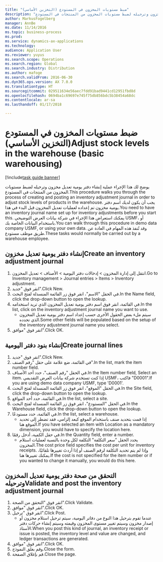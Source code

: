 ```yaml
---
title: "ضبط مستويات المخزون في المستودع (التخزين الأساسي)"
description: "يوضح لك هذا الإجراء عملية إنشاء دفتر يومية تعديل مخزون وترحيله لضبط مستويات المخزون من المنتجات في المستودع."
author: MarkusFogelberg
manager: AnnBe
ms.date: 11/14/2016
ms.topic: business-process
ms.prod: 
ms.service: dynamics-ax-applications
ms.technology: 
audience: Application User
ms.reviewer: yuyus
ms.search.scope: Operations
ms.search.region: Global
ms.search.industry: Distribution
ms.author: mafoge
ms.search.validFrom: 2016-06-30
ms.dyn365.ops.version: AX 7.0.0
ms.translationtype: HT
ms.sourcegitcommit: 029511634e56aec7fdd91bad9441cd12951fbd8d
ms.openlocfilehash: 0694ba1c69697e745f75db856bdc5b38454a68dc
ms.contentlocale: ar-sa
ms.lasthandoff: 01/17/2018

---
```

# <a name="adjust-stock-levels-in-the-warehouse-basic-warehousing"></a><span data-ttu-id="96566-103">ضبط مستويات المخزون في المستودع (التخزين الأساسي)</span><span class="sxs-lookup"><span data-stu-id="96566-103">Adjust stock levels in the warehouse (basic warehousing)</span></span>

[!include[task guide banner](../../includes/task-guide-banner.md)]

<span data-ttu-id="96566-104">يوضح لك هذا الإجراء عملية إنشاء دفتر يومية تعديل مخزون وترحيله لضبط مستويات المخزون من المنتجات في المستودع.</span><span class="sxs-lookup"><span data-stu-id="96566-104">This procedure walks you through the process of creating and posting an inventory adjustment journal in order to adjust stock levels of products in the warehouse.</span></span> <span data-ttu-id="96566-105">يجب أن يكون لديك اسم دفتر يومية مخزون تم إعداده لعمليات تعديل المخزون قبل البدء في هذا.</span><span class="sxs-lookup"><span data-stu-id="96566-105">You need to have an inventory journal name set up for inventory adjustments before you start this.</span></span> <span data-ttu-id="96566-106">يمكنك استعراض هذا الإجراء في شركة بيانات العرض التوضيحي USMF، أو باستخدام البيانات الخاصة بك.</span><span class="sxs-lookup"><span data-stu-id="96566-106">You can walk through this procedure in demo data company USMF, or using your own data.</span></span> <span data-ttu-id="96566-107">وقد تُنفذ هذه المهام في العادة عن طريق موظف مستودع.</span><span class="sxs-lookup"><span data-stu-id="96566-107">These tasks would normally be carried out by a warehouse employee.</span></span>


## <a name="create-an-inventory-adjustment-journal"></a><span data-ttu-id="96566-108">إنشاء دفتر يومية تعديل مخزون</span><span class="sxs-lookup"><span data-stu-id="96566-108">Create an inventory adjustment journal</span></span>
1. <span data-ttu-id="96566-109">انتقل إلى إدارة المخزون > إدخالات دفتر اليومية > الأصناف > تعديل المخزون.</span><span class="sxs-lookup"><span data-stu-id="96566-109">Go to Inventory management > Journal entries > Items > Inventory adjustment.</span></span>
2. <span data-ttu-id="96566-110">انقر فوق "جديد".</span><span class="sxs-lookup"><span data-stu-id="96566-110">Click New.</span></span>
3. <span data-ttu-id="96566-111">في الحقل "الاسم"، انقر فوق زر القائمة المنسدلة لفتح البحث.</span><span class="sxs-lookup"><span data-stu-id="96566-111">In the Name field, click the drop-down button to open the lookup.</span></span>
4. <span data-ttu-id="96566-112">في القائمة، انقر فوق اسم دفتر يومية تعديل المخزون الذي تريد استخدامه.</span><span class="sxs-lookup"><span data-stu-id="96566-112">In the list, click on the inventory adjustment journal name you want to use.</span></span>
    * <span data-ttu-id="96566-113">سيتم ملء بعض الحقول الأخرى حسب إعداد اسم دفتر يومية تعديل المخزون الذي تحدده.</span><span class="sxs-lookup"><span data-stu-id="96566-113">Some other fields will be populated based on the setup of the inventory adjustment journal name you select.</span></span>  
5. <span data-ttu-id="96566-114">انقر فوق "موافق".</span><span class="sxs-lookup"><span data-stu-id="96566-114">Click OK.</span></span>

## <a name="create-journal-lines"></a><span data-ttu-id="96566-115">إنشاء بنود دفتر اليومية</span><span class="sxs-lookup"><span data-stu-id="96566-115">Create journal lines</span></span>
1. <span data-ttu-id="96566-116">انقر فوق "جديد".</span><span class="sxs-lookup"><span data-stu-id="96566-116">Click New.</span></span>
2. <span data-ttu-id="96566-117">في القائمة، ضع علامة على حقل "رقم الصنف".</span><span class="sxs-lookup"><span data-stu-id="96566-117">In the list, mark the item number field.</span></span>
3. <span data-ttu-id="96566-118">في الحقل "رقم الصنف"، حدد أحد الأصناف.</span><span class="sxs-lookup"><span data-stu-id="96566-118">In the Item number field, Select an item.</span></span> <span data-ttu-id="96566-119">إذا كنت تستخدم شركة بيانات العرض التقديمي USMF، فاكتب "D0001".</span><span class="sxs-lookup"><span data-stu-id="96566-119">If you are using demo data company USMF, type 'D0001'.</span></span>
4. <span data-ttu-id="96566-120">في الحقل "الموقع"، انقر فوق زر القائمة المنسدلة لفتح البحث.</span><span class="sxs-lookup"><span data-stu-id="96566-120">In the Site field, click the drop-down button to open the lookup.</span></span>
5. <span data-ttu-id="96566-121">في القائمة، حدد أحد المواقع.</span><span class="sxs-lookup"><span data-stu-id="96566-121">In the list, select a site.</span></span>
6. <span data-ttu-id="96566-122">في الحقل "المستودع"، انقر فوق زر القائمة المنسدلة لفتح البحث.</span><span class="sxs-lookup"><span data-stu-id="96566-122">In the Warehouse field, click the drop-down button to open the lookup.</span></span>
7. <span data-ttu-id="96566-123">في القائمة، حدد مستودعًا.</span><span class="sxs-lookup"><span data-stu-id="96566-123">In the list, select a warehouse.</span></span>
    * <span data-ttu-id="96566-124">إذا قمت بتحديد صنف باستخدام الموقع كبعد إلزامي، فقد تضطر إلى تحديد الموقع هنا.</span><span class="sxs-lookup"><span data-stu-id="96566-124">If you have selected an item with Location as a mandatory dimension, you would have to specify the location here.</span></span>  
8. <span data-ttu-id="96566-125">في حقل الكمية، أدخل رقمًا.</span><span class="sxs-lookup"><span data-stu-id="96566-125">In the Quantity field, enter a number.</span></span>
    * <span data-ttu-id="96566-126">يحدد الحقل "سعر التكلفة" التكلفة لكل وحدة بالنسبة لعمليات استلام المخزون.</span><span class="sxs-lookup"><span data-stu-id="96566-126">The cost price field specifies the cost per unit for inventory receipts.</span></span> <span data-ttu-id="96566-127">وإذا لم يتم تحديد التكلفة لرقم الصنف أو إذا أردتَ تغييرها تلقائيًا، يمكنك تغييرها هنا.</span><span class="sxs-lookup"><span data-stu-id="96566-127">If the cost is not specified for the item number or if you wanted to change it manually, you would do this here.</span></span>  

## <a name="validate-and-post-the-inventory-adjustment-journal"></a><span data-ttu-id="96566-128">التحقق من صحة دفتر يومية تعديل المخزون وترحيله</span><span class="sxs-lookup"><span data-stu-id="96566-128">Validate and post the inventory adjustment journal</span></span>
1. <span data-ttu-id="96566-129">انقر فوق "التحقق من الصحة‬".</span><span class="sxs-lookup"><span data-stu-id="96566-129">Click Validate.</span></span>
2. <span data-ttu-id="96566-130">انقر فوق "موافق".</span><span class="sxs-lookup"><span data-stu-id="96566-130">Click OK.</span></span>
3. <span data-ttu-id="96566-131">انقر فوق "ترحيل".</span><span class="sxs-lookup"><span data-stu-id="96566-131">Click Post.</span></span>
    * <span data-ttu-id="96566-132">عندما تقوم بترحيل هذا النوع من دفاتر اليومية، سيتم ترحيل استلام مخزون أو إصدار مخزون وسيتم تغيير مستوى المخزون وقيمته وسيتم إنشاء حركات دفتر الأستاذ.</span><span class="sxs-lookup"><span data-stu-id="96566-132">When you post this kind of journal, an inventory receipt or issue is posted, the inventory level and value are changed, and ledger transactions are generated.</span></span>  
4. <span data-ttu-id="96566-133">انقر فوق "موافق".</span><span class="sxs-lookup"><span data-stu-id="96566-133">Click OK.</span></span>
5. <span data-ttu-id="96566-134">وقم بغلق النموذج.</span><span class="sxs-lookup"><span data-stu-id="96566-134">Close the form.</span></span>
6. <span data-ttu-id="96566-135">قم بإغلاق الصفحة.</span><span class="sxs-lookup"><span data-stu-id="96566-135">Close the page.</span></span>

